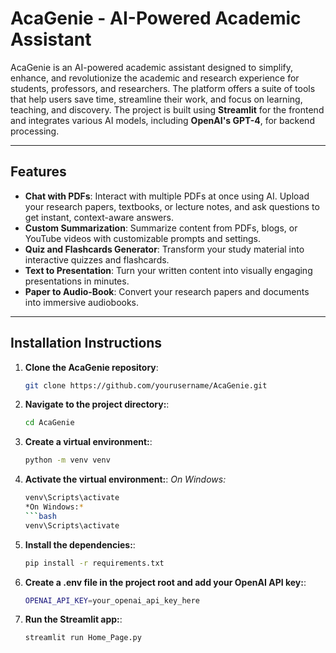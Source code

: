 # AcaGenie - AI-Powered Academic Assistant

AcaGenie is an AI-powered academic assistant designed to simplify, enhance, and revolutionize the academic and research experience for students, professors, and researchers. The platform offers a suite of tools that help users save time, streamline their work, and focus on learning, teaching, and discovery. The project is built using **Streamlit** for the frontend and integrates various AI models, including **OpenAI's GPT-4**, for backend processing.

---

## Features

- **Chat with PDFs**: Interact with multiple PDFs at once using AI. Upload your research papers, textbooks, or lecture notes, and ask questions to get instant, context-aware answers.
- **Custom Summarization**: Summarize content from PDFs, blogs, or YouTube videos with customizable prompts and settings.
- **Quiz and Flashcards Generator**: Transform your study material into interactive quizzes and flashcards.
- **Text to Presentation**: Turn your written content into visually engaging presentations in minutes.
- **Paper to Audio-Book**: Convert your research papers and documents into immersive audiobooks.

---

## Installation Instructions

1. **Clone the AcaGenie repository**:
   ```bash
   git clone https://github.com/yourusername/AcaGenie.git
2. **Navigate to the project directory:**:
   ```bash
   cd AcaGenie
3. **Create a virtual environment:**:
   ```bash
   python -m venv venv
4. **Activate the virtual environment:**:
     *On Windows:*
      ```bash
      venv\Scripts\activate 
      *On Windows:*
      ```bash
      venv\Scripts\activate
4. **Install the dependencies:**:
   ```bash
   pip install -r requirements.txt
5. **Create a .env file in the project root and add your OpenAI API key:**:
   ```bash
   OPENAI_API_KEY=your_openai_api_key_here
6. **Run the Streamlit app:**:
   ```bash
   streamlit run Home_Page.py
